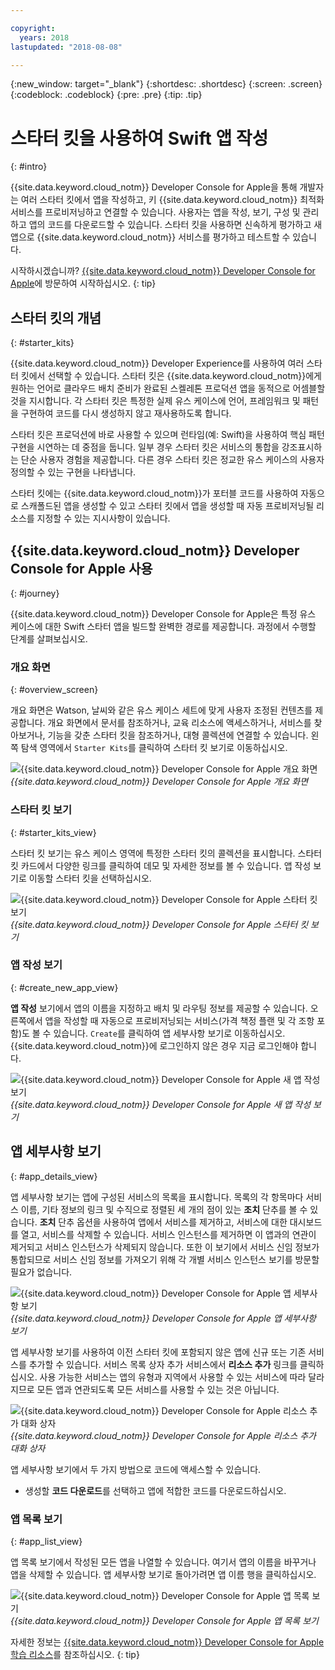 ```yaml
---

copyright:
  years: 2018
lastupdated: "2018-08-08"

---
```

{:new_window: target="_blank"}
{:shortdesc: .shortdesc}
{:screen: .screen}
{:codeblock: .codeblock}
{:pre: .pre}
{:tip: .tip}

# 스타터 킷을 사용하여 Swift 앱 작성
{: #intro}

{{site.data.keyword.cloud_notm}} Developer Console for Apple을 통해 개발자는 여러 스타터 킷에서 앱을 작성하고, 키 {{site.data.keyword.cloud_notm}} 최적화 서비스를 프로비저닝하고 연결할 수 있습니다. 사용자는 앱을 작성, 보기, 구성 및 관리하고 앱의 코드를 다운로드할 수 있습니다. 스타터 킷을 사용하면 신속하게 평가하고 새 앱으로 {{site.data.keyword.cloud_notm}} 서비스를 평가하고 테스트할 수 있습니다. 

시작하시겠습니까? [{{site.data.keyword.cloud_notm}} Developer Console for Apple](https://console.bluemix.net/developer/appledevelopment/starter-kits)에 방문하여 시작하십시오.
{: tip}

## 스타터 킷의 개념
{: #starter_kits}

{{site.data.keyword.cloud_notm}} Developer Experience를 사용하여 여러 스타터 킷에서 선택할 수 있습니다. 스타터 킷은 {{site.data.keyword.cloud_notm}}에게 원하는 언어로 클라우드 배치 준비가 완료된 스켈레톤 프로덕션 앱을 동적으로 어셈블할 것을 지시합니다. 각 스타터 킷은 특정한 실제 유스 케이스에 언어, 프레임워크 및 패턴을 구현하여 코드를 다시 생성하지 않고 재사용하도록 합니다. 

스타터 킷은 프로덕션에 바로 사용할 수 있으며 런타임(예: Swift)을 사용하여 핵심 패턴 구현을 시연하는 데 중점을 둡니다. 일부 경우 스타터 킷은 서비스의 통합을 강조표시하는 단순 사용자 경험을 제공합니다. 다른 경우 스타터 킷은 정교한 유스 케이스의 사용자 정의할 수 있는 구현을 나타냅니다. 

스타터 킷에는 {{site.data.keyword.cloud_notm}}가 포터블 코드를 사용하여 자동으로 스캐폴드된 앱을 생성할 수 있고 스타터 킷에서 앱을 생성할 때 자동 프로비저닝될 리소스를 지정할 수 있는 지시사항이 있습니다. 

## {{site.data.keyword.cloud_notm}} Developer Console for Apple 사용
{: #journey}

{{site.data.keyword.cloud_notm}} Developer Console for Apple은 특정 유스 케이스에 대한 Swift 스타터 앱을 빌드할 완벽한 경로를 제공합니다. 과정에서 수행할 단계를 살펴보십시오. 

### 개요 화면
{: #overview_screen}

개요 화면은 Watson, 날씨와 같은 유스 케이스 세트에 맞게 사용자 조정된 컨텐츠를 제공합니다. 개요 화면에서 문서를 참조하거나, 교육 리소스에 액세스하거나, 서비스를 찾아보거나, 기능을 갖춘 스타터 킷을 참조하거나, 대형 콜렉션에 연결할 수 있습니다. 왼쪽 탐색 영역에서 `Starter Kits`를 클릭하여 스타터 킷 보기로 이동하십시오.

![{{site.data.keyword.cloud_notm}} Developer Console for Apple 개요 화면](images/overview_screen.png "개요 화면") <br> *{{site.data.keyword.cloud_notm}} Developer Console for Apple 개요 화면*

### 스타터 킷 보기
{: #starter_kits_view}

스타터 킷 보기는 유스 케이스 영역에 특정한 스타터 킷의 콜렉션을 표시합니다. 스타터 킷 카드에서 다양한 링크를 클릭하여 데모 및 자세한 정보를 볼 수 있습니다. 앱 작성 보기로 이동할 스타터 킷을 선택하십시오.

![{{site.data.keyword.cloud_notm}} Developer Console for Apple 스타터 킷 보기](images/starter_kits_screen.png "스타터 킷 보기") <br> *{{site.data.keyword.cloud_notm}} Developer Console for Apple 스타터 킷 보기*

### 앱 작성 보기
{: #create_new_app_view}

**앱 작성** 보기에서 앱의 이름을 지정하고 배치 및 라우팅 정보를 제공할 수 있습니다. 오른쪽에서 앱을 작성할 때 자동으로 프로비저닝되는 서비스(가격 책정 플랜 및 각 조항 포함)도 볼 수 있습니다. `Create`를 클릭하여 앱 세부사항 보기로 이동하십시오. {{site.data.keyword.cloud_notm}}에 로그인하지 않은 경우 지금 로그인해야 합니다.

![{{site.data.keyword.cloud_notm}} Developer Console for Apple 새 앱 작성 보기](images/create_new_project_screen.png "새 작성 보기") <br> *{{site.data.keyword.cloud_notm}} Developer Console for Apple 새 앱 작성 보기*

## 앱 세부사항 보기
{: #app_details_view}

앱 세부사항 보기는 앱에 구성된 서비스의 목록을 표시합니다. 목록의 각 항목마다 서비스 이름, 기타 정보의 링크 및 수직으로 정렬된 세 개의 점이 있는 **조치** 단추를 볼 수 있습니다. **조치** 단추 옵션을 사용하여 앱에서 서비스를 제거하고, 서비스에 대한 대시보드를 열고, 서비스를 삭제할 수 있습니다. 서비스 인스턴스를 제거하면 이 앱과의 연관이 제거되고 서비스 인스턴스가 삭제되지 않습니다. 또한 이 보기에서 서비스 신임 정보가 통합되므로 서비스 신임 정보를 가져오기 위해 각 개별 서비스 인스턴스 보기를 방문할 필요가 없습니다. 

![{{site.data.keyword.cloud_notm}} Developer Console for Apple 앱 세부사항 보기](images/project_details_screen.png "앱 세부사항 보기") <br> *{{site.data.keyword.cloud_notm}} Developer Console for Apple 앱 세부사항 보기*

앱 세부사항 보기를 사용하여 이전 스타터 킷에 포함되지 않은 앱에 신규 또는 기존 서비스를 추가할 수 있습니다. 서비스 목록 상자 추가 서비스에서 **리소스 추가** 링크를 클릭하십시오. 사용 가능한 서비스는 앱의 유형과 지역에서 사용할 수 있는 서비스에 따라 달라지므로 모든 앱과 연관되도록 모든 서비스를 사용할 수 있는 것은 아닙니다. 

![{{site.data.keyword.cloud_notm}} Developer Console for Apple 리소스 추가 대화 상자](images/add_resource_screen.png "리소스 추가 대화 상자") <br> *{{site.data.keyword.cloud_notm}} Developer Console for Apple 리소스 추가 대화 상자*

앱 세부사항 보기에서 두 가지 방법으로 코드에 액세스할 수 있습니다.
*  생성할 **코드 다운로드**를 선택하고 앱에 적합한 코드를 다운로드하십시오.

### 앱 목록 보기
{: #app_list_view}

앱 목록 보기에서 작성된 모든 앱을 나열할 수 있습니다. 여기서 앱의 이름을 바꾸거나 앱을 삭제할 수 있습니다. 앱 세부사항 보기로 돌아가려면 앱 이름 행을 클릭하십시오. 

![{{site.data.keyword.cloud_notm}} Developer Console for Apple 앱 목록 보기](images/project_list_screen.png "앱 목록 보기") <br> *{{site.data.keyword.cloud_notm}} Developer Console for Apple 앱 목록 보기*

자세한 정보는 [{{site.data.keyword.cloud_notm}} Developer Console for Apple 학습 리소스](https://console.bluemix.net/developer/appledevelopment/learning-resources)를 참조하십시오.
{: tip}
